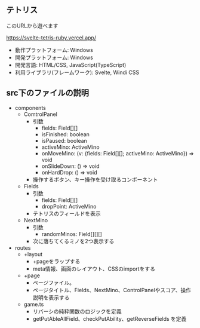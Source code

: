 ## テトリス

このURLから遊べます

https://svelte-tetris-ruby.vercel.app/

- 動作プラットフォーム: Windows
- 開発プラットフォーム: Windows
- 開発言語: HTML/CSS, JavaScript(TypeScript)
- 利用ライブラリ(フレームワーク): Svelte, Windi CSS


## src下のファイルの説明
- components
  - ComtrolPanel
    - 引数
      - fields: Field[][]
      - isFinished: boolean
      - isPaused: boolean
      - activeMino: ActiveMino
      - onMoveMino: (v: {fields: Field[][]; activeMino: ActiveMino}) => void
      - onSlideDown: () => void
      - onHardDrop: () => void
    - 操作するボタン、キー操作を受け取るコンポーネント
  - Fields
    - 引数
      - fields: Field[][]
      - dropPoint: ActiveMino
    - テトリスのフィールドを表示
  - NextMino
    - 引数
      - randomMinos: Field[][][]
    - 次に落ちてくるミノを2つ表示する
- routes
  - +layout
    - +pageをラップする
    - meta情報、画面のレイアウト、CSSのimportをする
  - +page
    - ページファイル。
    - ページタイトル、Fields、NextMino、ControlPanelやスコア、操作説明を表示する
  - game.ts
    - リバーシの純粋関数のロジックを定義
    - getPutAbleAllField、checkPutAbility、getReverseFields を定義
